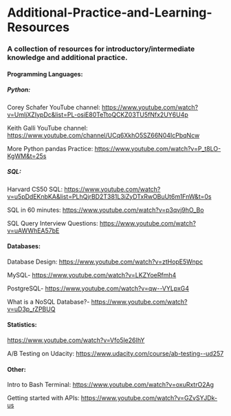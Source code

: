 # Additional-Practice-and-Learning-Resources
### A collection of resources for introductory/intermediate knowledge and additional practice.

#### Programming Languages:
##### Python:
Corey Schafer YouTube channel: https://www.youtube.com/watch?v=UmljXZIypDc&list=PL-osiE80TeTtoQCKZ03TU5fNfx2UY6U4p

Keith Galli YouTube channel: https://www.youtube.com/channel/UCq6XkhO5SZ66N04IcPbqNcw

More Python pandas Practice: https://www.youtube.com/watch?v=P_t8LO-KgWM&t=25s

##### SQL:
Harvard CS50 SQL: https://www.youtube.com/watch?v=u5pDdEKnbKA&list=PLhQjrBD2T381L3iZyDTxRwOBuUt6m1FnW&t=0s

SQL in 60 minutes: https://www.youtube.com/watch?v=p3qvj9hO_Bo

SQL Query Interview Questions: https://www.youtube.com/watch?v=uAWWhEA57bE

#### Databases:
Database Design: https://www.youtube.com/watch?v=ztHopE5Wnpc

MySQL- https://www.youtube.com/watch?v=LKZYoeRfmh4

PostgreSQL- https://www.youtube.com/watch?v=qw--VYLpxG4

What is a NoSQL Database?- https://www.youtube.com/watch?v=uD3p_rZPBUQ

#### Statistics:
https://www.youtube.com/watch?v=Vfo5le26IhY

A/B Testing on Udacity: https://www.udacity.com/course/ab-testing--ud257

#### Other:
Intro to Bash Terminal: https://www.youtube.com/watch?v=oxuRxtrO2Ag

Getting started with APIs: https://www.youtube.com/watch?v=GZvSYJDk-us
